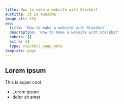 ```yaml
---
title: How to make a website with Stackbit
subtitle: It is awesome
image_alt: YEA
seo:
  title: 'How to make a website with Stackbit'
  description: 'How to make a website with Stackbit'
  robots: []
  extra: []
  type: stackbit_page_meta
template: page
---
```

## Lorem ipsum

This is super cool

- Lorem ipsum
- dolor sit amet



